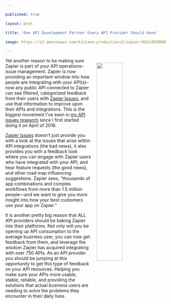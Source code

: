 ---
published: true
layout: post
title: 'One API Development Partner Every API Provider Should Have'
image: https://s3.amazonaws.com/kinlane-productions2/zapier/4b21d50900beffcc0bcfa2c09bcc7bfe.png
---

<p><a href="https://zapier.com/engineering/zapier-issues/"><img src="https://s3.amazonaws.com/kinlane-productions2/zapier/4b21d50900beffcc0bcfa2c09bcc7bfe.png" align="right" width="40%" style="padding: 15px;" /></a>
<p>Yet another reason to be making sure Zapier is part of your API operations–issue management. Zapier is now providing an important window into how people are integrating with your API(s)–now any public API connected to Zapier can see filtered, categorized feedback from their users with <a href="https://zapier.com/engineering/zapier-issues/">Zapier Issues</a>, and use that information to improve upon their APIs and integrations. This is the biggest movement I’ve seen in <a href="http://issues.apievangelist.com/">my API issues research</a> since I first started doing it on April of 2016.

<p><a href="https://zapier.com/engineering/zapier-issues/">Zapier Issues</a> doesn’t just provide you with a look at the issues that arise within API integrations (the bad news), it also provides you with a feedback look where you can engage with Zapier users who have integrated with your API, and hear feature requests (the good news), and other road map influencing suggestions. Zapier sees, “thousands of app combinations and complex workflows from more than 1.5 million people—and we want to give you more insight into how your best customers use your app on Zapier.”

<p>It is another pretty big reason that ALL API providers should be baking Zapier into their platforms. Not only will you be opening up API consumption to the average business user, you can now get feedback from them, and leverage the wisdom Zapier has acquired integrating with over 750 APIs. As an API provider you should be jumping at this opportunity to get this type of feedback on your API resources. Helping you make sure your APIs more usable, stable, reliable, and providing the solutions that actual business users are needing to solve the problems they encounter in their daily lives.


